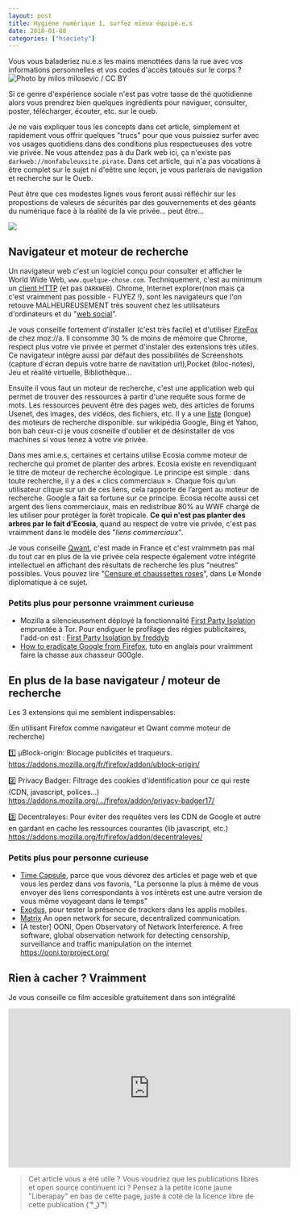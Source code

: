 ```yaml
---
layout: post
title: Hygiène numérique 1, surfez mieux équipé.e.s
date: 2018-01-08
categories: ["hsociety"]
---
```


Vous vous baladeriez nu.e.s les mains menottées dans la rue avec vos informations personnelles et vos codes d'accès tatoués sur le corps ?
![](https://farm6.staticflickr.com/5092/5478079987_1b389acba5_b.jpg "Photo by milos milosevic / CC BY")

Si ce genre d'expérience sociale n'est pas votre tasse de thé quotidienne alors vous prendrez bien quelques ingrédients pour naviguer, consulter, poster, télécharger, écouter, etc. sur le oueb.

Je ne vais expliquer tous les concepts dans cet article, simplement et rapidement vous offrir quelques "trucs" pour que vous puissiez surfer avec vos usages quotidiens dans des conditions plus respectueuses des votre vie privée. Ne vous attendez pas à du  Dark web ici, ça n'existe pas `darkweb://monfabuleuxsite.pirate`. Dans cet article, qui n'a pas vocations à être complet sur le sujet ni d'eêtre une leçon, je vous parlerais de navigation et recherche sur le Oueb. 

Peut être que ces modestes lignes vous feront aussi réfléchir sur les propostions de valeurs de sécurités par des gouvernements et des géants du numérique face à la réalité de la vie privée... peut être...

![](https://pbs.twimg.com/media/DSzYkZiWkAAi3ii.jpg)

## Navigateur et moteur de recherche

Un navigateur web c'est un logiciel conçu pour consulter et afficher le World Wide Web, `www.quelque-chose.com`. Techniquement, c'est au minimum un [client HTTP](https://fr.wikipedia.org/wiki/Client_HTTP) (et pas `DARKWEB`).
Chrome, Internet explorer(non mais ça c'est vraimment pas possible - FUYEZ !), sont les navigateurs que l'on retouve MALHEUREUSEMENT très souvent chez les utilisateurs d'ordinateurs et du "[web social](https://fr.wikipedia.org/wiki/Web_social)".

Je vous conseille fortement d'installer (c'est très facile) et d'utiliser [FireFox](https://www.mozilla.org/fr/firefox/new/) de chez moz://a. Il consomme 30 % de moins de mémoire que Chrome, respect plus votre vie privée et permet d'instaler des extensions très utiles. Ce navigateur intègre aussi par défaut des possibilités de Screenshots (capture d'écran depuis votre barre de navitation url),Pocket (bloc-notes), Jeu et réalité virtuelle, Bibliothèque...

Ensuite il vous faut un moteur de recherche, c'est une application web qui permet de trouver des ressources à partir d'une requête sous forme de mots. Les ressources peuvent être des pages web, des articles de forums Usenet, des images, des vidéos, des fichiers, etc.
Il y a une [liste](https://fr.wikipedia.org/wiki/Liste_de_moteurs_de_recherche) (longue) des moteurs de recherche disponible. sur wikipédia
Google, Bing et Yahoo, bon bah ceux-ci je vous cosneille d'oublier et de désinstaller de vos machines si vous tenez à votre vie privée. 

Dans mes ami.e.s, certaines et certains utilise Ecosia comme moteur de recherche qui promet de planter des arbres. Ecosia existe en revendiquant le titre de moteur de recherche écologique. Le principe est simple : dans toute recherche, il y a des « clics commerciaux ». Chaque fois qu’un utilisateur clique sur un de ces liens, cela rapporte de l’argent au moteur de recherche. Google a fait sa fortune sur ce principe. Ecosia récolte aussi cet argent des liens commerciaux, mais en redistribue 80% au WWF chargé de les utiliser pour protéger la forêt tropicale. **Ce qui n'est pas planter des arbres par le fait d'Ecosia**, quand au respect de votre vie privée, c'est pas vraimment dans le modèle des "_liens commerciaux_".

Je vous conseille [Qwant](https://www.qwant.com), c'est made in France et c'est vraimmetn pas mal du tout car en plus de la vie privée cela respecte également votre intégrité intellectuel en affichant des résultats de recherche les plus "neutres" possibles. Vous pouvez lire "[Censure et chaussettes roses](https://www.monde-diplomatique.fr/2018/01/RIMBERT/58251)", dans Le Monde diplomatique à ce sujet.


### Petits plus pour personne vraimment curieuse

+ Mozilla a silencieusement déployé la fonctionnalité [First Party Isolation](https://www.developpez.com/actu/174643/Mozilla-a-silencieusement-deploye-la-fonctionnalite-First-Party-Isolation-empruntee-a-Tor-pour-endiguer-le-profilage-des-regies-publicitaires/) empruntée à Tor. Pour endiguer le profilage des régies publicitaires, l'add-on est : [First Party Isolation by freddyb](https://addons.mozilla.org/en-US/firefox/addon/first-party-isolation/)
+ [How to eradicate Google from Firefox](https://www.leavegooglebehind.com/how-tos/how-to-eradicate-google-from-firefox/), tuto en anglais pour vraimment faire la chasse aux chasseur G00gle.


## En plus de la base navigateur / moteur de recherche

Les 3 extensions qui me semblent indispensables:

(En utilisant Firefox comme navigateur et Qwant comme moteur de recherche)

1️⃣ µBlock-origin:
Blocage publicités et traqueurs.
https://addons.mozilla.org/fr/firefox/addon/ublock-origin/

2️⃣ Privacy Badger:
Filtrage des cookies d'identification pour ce qui reste (CDN, javascript, polices...)
https://addons.mozilla.org/…/firefox/addon/privacy-badger17/

3️⃣ Decentraleyes:
Pour éviter des requêtes vers les CDN de Google et autre en gardant en cache les ressources courantes (lib javascript, etc.)
https://addons.mozilla.org/fr/firefox/addon/decentraleyes/

### Petits plus pour personne curieuse

+ [Time Capsule](https://addons.mozilla.org/en-US/firefox/addon/time-capsule/), parce que vous dévorez des articles et page web et que vous les perdez dans vos favoris, "La personne la plus à même de vous envoyer des liens correspondants à vos intérets est une autre version de vous même voyageant dans le temps"
+ [Exodus](https://exodus-privacy.eu.org/), pour tester la présence de trackers dans les applis mobiles. 
+ [Matrix](https://matrix.org) An open network for secure, decentralized communication.
+ [À tester] OONI, Open Observatory of Network Interference. A free software, global observation network for detecting censorship, surveillance and traffic manipulation on the internet https://ooni.torproject.org/

## Rien à cacher ? Vraimment

Je vous conseille ce film accesible gratuitement dans son intégralité

<iframe width="560" height="315" src="https://www.youtube.com/embed/djbwzEIv7gE" frameborder="0" gesture="media" allow="encrypted-media" allowfullscreen></iframe>

> Cet article vous a été utile ? Vous voudriez que les publications libres et open source continuent ici ? Pensez à la petite icone jaune "Liberapay" en bas de cette page, juste à coté de la licence libre de cette publication ( ͡° ͜ʖ ͡°)
